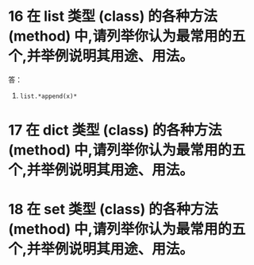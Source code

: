 # 16 在 list 类型 (class) 的各种方法 (method) 中,请列举你认为最常用的五个,并举例说明其用途、用法。
答：
1. `list.*append(x)*`



# 17 在 dict 类型 (class) 的各种方法 (method) 中,请列举你认为最常用的五个,并举例说明其用途、用法。


# 18 在 set 类型 (class) 的各种方法 (method) 中,请列举你认为最常用的五个,并举例说明其用途、用法。


